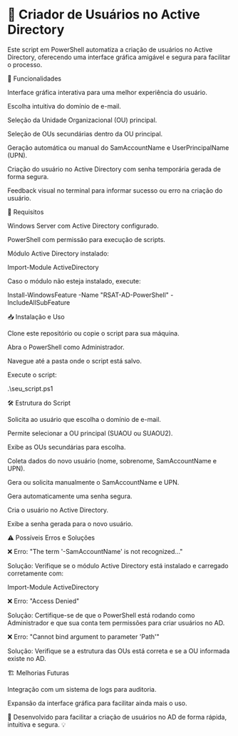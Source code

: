 # 🏢 Criador de Usuários no Active Directory
Este script em PowerShell automatiza a criação de usuários no Active Directory, oferecendo uma interface gráfica amigável e segura para facilitar o processo.

📌 Funcionalidades

Interface gráfica interativa para uma melhor experiência do usuário.

Escolha intuitiva do domínio de e-mail.

Seleção da Unidade Organizacional (OU) principal.

Seleção de OUs secundárias dentro da OU principal.

Geração automática ou manual do SamAccountName e UserPrincipalName (UPN).

Criação do usuário no Active Directory com senha temporária gerada de forma segura.

Feedback visual no terminal para informar sucesso ou erro na criação do usuário.

🚀 Requisitos

Windows Server com Active Directory configurado.

PowerShell com permissão para execução de scripts.

Módulo Active Directory instalado:

Import-Module ActiveDirectory

Caso o módulo não esteja instalado, execute:

Install-WindowsFeature -Name "RSAT-AD-PowerShell" -IncludeAllSubFeature

📥 Instalação e Uso

Clone este repositório ou copie o script para sua máquina.

Abra o PowerShell como Administrador.

Navegue até a pasta onde o script está salvo.

Execute o script:

.\seu_script.ps1

🛠 Estrutura do Script

Solicita ao usuário que escolha o domínio de e-mail.

Permite selecionar a OU principal (SUAOU ou SUAOU2).

Exibe as OUs secundárias para escolha.

Coleta dados do novo usuário (nome, sobrenome, SamAccountName e UPN).

Gera ou solicita manualmente o SamAccountName e UPN.

Gera automaticamente uma senha segura.

Cria o usuário no Active Directory.

Exibe a senha gerada para o novo usuário.

⚠️ Possíveis Erros e Soluções

❌ Erro: "The term '-SamAccountName' is not recognized..."

Solução: Verifique se o módulo Active Directory está instalado e carregado corretamente com:

Import-Module ActiveDirectory

❌ Erro: "Access Denied"

Solução: Certifique-se de que o PowerShell está rodando como Administrador e que sua conta tem permissões para criar usuários no AD.

❌ Erro: "Cannot bind argument to parameter 'Path'"

Solução: Verifique se a estrutura das OUs está correta e se a OU informada existe no AD.

🏗 Melhorias Futuras

Integração com um sistema de logs para auditoria.

Expansão da interface gráfica para facilitar ainda mais o uso.

📌 Desenvolvido para facilitar a criação de usuários no AD de forma rápida, intuitiva e segura. 💡


